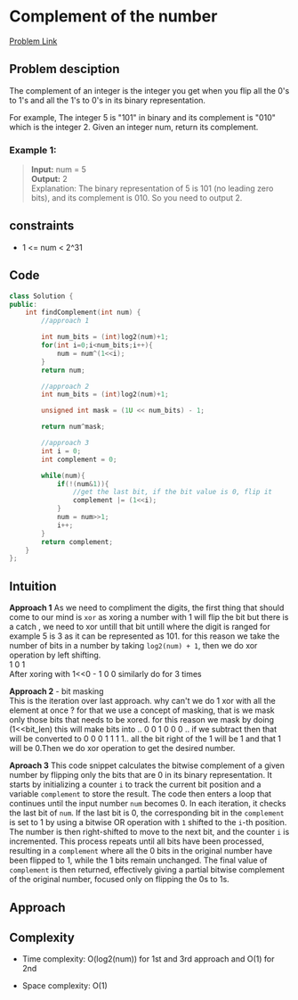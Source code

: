 # Complement of the number
[Problem Link](https://leetcode.com/problems/number-complement/description/?envType=daily-question&envId=2024-08-22)

## Problem desciption 
The complement of an integer is the integer you get when you flip all the 0's to 1's and all the 1's to 0's in its binary representation.

For example, The integer 5 is "101" in binary and its complement is "010" which is the integer 2.
Given an integer num, return its complement.

### Example 1:

> **Input:** num = 5<br>
> **Output:** 2<br>
> Explanation: The binary representation of 5 is 101 (no  leading zero bits), and its complement is 010. So you need to  output 2.

## constraints
* 1 <= num < 2^31
  
## Code
```cpp
class Solution {
public:
    int findComplement(int num) {
        //approach 1

        int num_bits = (int)log2(num)+1;
        for(int i=0;i<num_bits;i++){
            num = num^(1<<i);
        }
        return num;

        //approach 2 
        int num_bits = (int)log2(num)+1;

        unsigned int mask = (1U << num_bits) - 1;

        return num^mask;

        //approach 3
        int i = 0;
        int complement = 0;

        while(num){
            if(!(num&1)){
                //get the last bit, if the bit value is 0, flip it
                complement |= (1<<i);
            }
            num = num>>1;
            i++;
        }
        return complement;
    }
};

```

## Intuition

**Approach 1**
As we need to compliment the digits, the first thing that should come to our mind is ```xor```  as xoring a number with 1 will flip the bit but there is a catch , we need to xor untill that bit untill where the digit is ranged for example 5 is 3 as it can be represented as 101.
for this reason we take the number of bits in a number by taking ```log2(num) + 1```, then we do xor operation by left shifting. 
<br>
1   0   1 <br>
After xoring with 1<<0 - 1 0 0 
similarly do for 3 times 

**Approach 2** -  bit masking 
<br>
This is the iteration over last approach. why can't we do 1 xor with all the element at once ? for that we use a concept of masking, that is we mask only those bits that needs to be xored. for this reason we mask by doing (1<<bit_len) this will make bits into .. 0 0 1 0 0 0 .. if we subtract then that will be converted to 0 0 0 1 1 1 1.. all the bit right of the 1 will be 1 and that 1 will be 0.Then we do xor operation to get the desired number.

**Aproach 3**
This code snippet calculates the bitwise complement of a given number by flipping only the bits that are 0 in its binary representation. It starts by initializing a counter `i` to track the current bit position and a variable `complement` to store the result. The code then enters a loop that continues until the input number `num` becomes 0. In each iteration, it checks the last bit of `num`. If the last bit is 0, the corresponding bit in the `complement` is set to 1 by using a bitwise OR operation with `1` shifted to the `i`-th position. The number is then right-shifted to move to the next bit, and the counter `i` is incremented. This process repeats until all bits have been processed, resulting in a `complement` where all the 0 bits in the original number have been flipped to 1, while the 1 bits remain unchanged. The final value of `complement` is then returned, effectively giving a partial bitwise complement of the original number, focused only on flipping the 0s to 1s.


## Approach


## Complexity
- Time complexity: O(log2(num)) for 1st and 3rd approach and O(1) for 2nd


- Space complexity: O(1)

